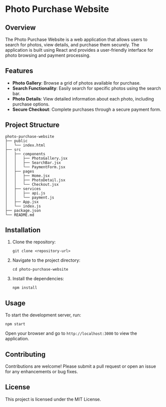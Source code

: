 # Photo Purchase Website

## Overview
The Photo Purchase Website is a web application that allows users to search for photos, view details, and purchase them securely. The application is built using React and provides a user-friendly interface for photo browsing and payment processing.

## Features
- **Photo Gallery**: Browse a grid of photos available for purchase.
- **Search Functionality**: Easily search for specific photos using the search bar.
- **Photo Details**: View detailed information about each photo, including purchase options.
- **Secure Checkout**: Complete purchases through a secure payment form.

## Project Structure
```
photo-purchase-website
├── public
│   └── index.html
├── src
│   ├── components
│   │   ├── PhotoGallery.jsx
│   │   ├── SearchBar.jsx
│   │   └── PaymentForm.jsx
│   ├── pages
│   │   ├── Home.jsx
│   │   ├── PhotoDetail.jsx
│   │   └── Checkout.jsx
│   ├── services
│   │   ├── api.js
│   │   └── payment.js
│   ├── App.jsx
│   └── index.js
├── package.json
└── README.md
```

## Installation
1. Clone the repository:
   ```
   git clone <repository-url>
   ```
2. Navigate to the project directory:
   ```
   cd photo-purchase-website
   ```
3. Install the dependencies:
   ```
   npm install
   ```

## Usage
To start the development server, run:
```
npm start
```
Open your browser and go to `http://localhost:3000` to view the application.

## Contributing
Contributions are welcome! Please submit a pull request or open an issue for any enhancements or bug fixes.

## License
This project is licensed under the MIT License.